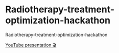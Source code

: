 # Radiotherapy-treatment-optimization-hackathon
Radiotherapy-treatment-optimization-hackathon

[YouTube presentation 🎬
](https://www.youtube.com/watch?v=aAZWljRHriQ)
